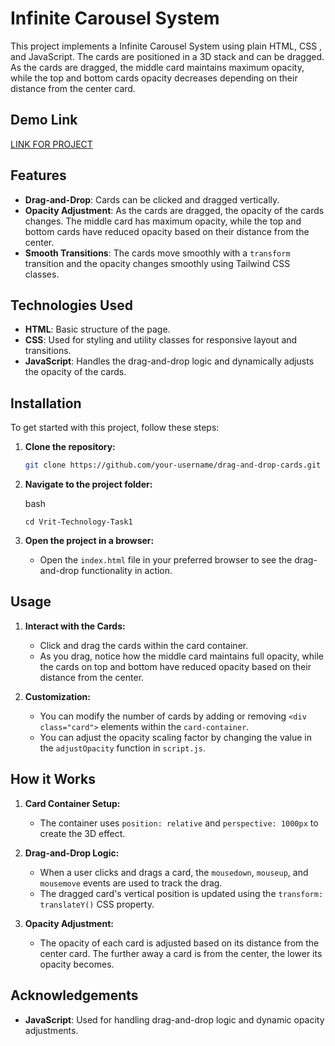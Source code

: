 # Infinite Carousel System

This project implements a Infinite Carousel System using plain HTML, CSS , and JavaScript. The cards are positioned in a 3D stack and can be dragged. As the cards are dragged, the middle card maintains maximum opacity, while the top and bottom cards opacity decreases depending on their distance from the center card.

## Demo Link
[LINK FOR PROJECT](https://drive.google.com/file/d/1vylUYgR0c8ewtgxgcnEbP5_FQBvtAMHT/view?usp=drive_link)


## Features

- **Drag-and-Drop**: Cards can be clicked and dragged vertically.
- **Opacity Adjustment**: As the cards are dragged, the opacity of the cards changes. The middle card has maximum opacity, while the top and bottom cards have reduced opacity based on their distance from the center.
- **Smooth Transitions**: The cards move smoothly with a `transform` transition and the opacity changes smoothly using Tailwind CSS classes.

## Technologies Used

- **HTML**: Basic structure of the page.
- **CSS**: Used for styling and utility classes for responsive layout and transitions.
- **JavaScript**: Handles the drag-and-drop logic and dynamically adjusts the opacity of the cards.

## Installation

To get started with this project, follow these steps:

1. **Clone the repository:**

   ```bash
   git clone https://github.com/your-username/drag-and-drop-cards.git `

1.  **Navigate to the project folder:**

    bash

    `cd Vrit-Technology-Task1`


3.  **Open the project in a browser:**

    -   Open the `index.html` file in your preferred browser to see the drag-and-drop functionality in action.

Usage
-----

1.  **Interact with the Cards:**

    -   Click and drag the cards within the card container.
    -   As you drag, notice how the middle card maintains full opacity, while the cards on top and bottom have reduced opacity based on their distance from the center.
2.  **Customization:**

    -   You can modify the number of cards by adding or removing `<div class="card">` elements within the `card-container`.
    -   You can adjust the opacity scaling factor by changing the value in the `adjustOpacity` function in `script.js`.

How it Works
------------

1.  **Card Container Setup:**

    -   The container uses `position: relative` and `perspective: 1000px` to create the 3D effect.
      
2.  **Drag-and-Drop Logic:**

    -   When a user clicks and drags a card, the `mousedown`, `mouseup`, and `mousemove` events are used to track the drag.
    -   The dragged card's vertical position is updated using the `transform: translateY()` CSS property.
3.  **Opacity Adjustment:**

    -   The opacity of each card is adjusted based on its distance from the center card. The further away a card is from the center, the lower its opacity becomes.



Acknowledgements
----------------


-   **JavaScript**: Used for handling drag-and-drop logic and dynamic opacity adjustments.

